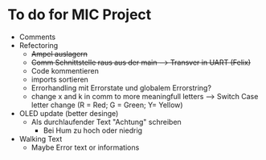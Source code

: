# To do for MIC Project

* Comments
* Refectoring
  * ~~Ampel auslagern~~
  * ~~Comm Schnittstelle raus aus der main --> Transver in UART (Felix)~~
  * Code kommentieren
  * imports sortieren
  * Errorhandling mit Errorstate und globalem Errorstring?
  * change x and k in comm to more meaningfull letters --> Switch Case letter change (R = Red; G = Green; Y= Yellow)
* OLED update (better desinge)
  * Als durchlaufender Text "Achtung" schreiben
    * Bei Hum zu hoch oder niedrig
* Walking Text
  * Maybe Error text or informations
